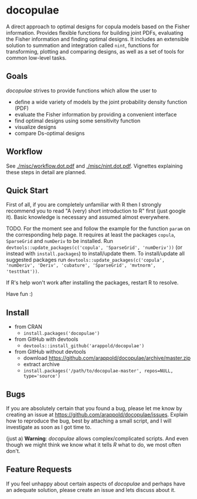# docopulae

A direct approach to optimal designs for copula models based on the Fisher information.
Provides flexible functions for building joint PDFs, evaluating the Fisher information and finding optimal designs.
It includes an extensible solution to summation and integration called `nint`, functions for transforming, plotting and comparing designs, as well as a set of tools for common low-level tasks.

## Goals

*docopulae* strives to provide functions which allow the user to
* define a wide variety of models by the joint probability density function (PDF)
* evaluate the Fisher information by providing a convenient interface
* find optimal designs using some sensitivity function
* visualize designs
* compare Ds-optimal designs

## Workflow

See [./misc/workflow.dot.pdf](./misc/workflow.dot.pdf) and [./misc/nint.dot.pdf](./misc/nint.dot.pdf). Vignettes explaining these steps in detail are planned.

## Quick Start

First of all, if you are completely unfamiliar with R then I strongly recommend you to read "A (very) short introduction to R" first (just google it). Basic knowledge is necessary and assumed almost everywhere.

TODO.
For the moment see and follow the example for the function `param` on the corresponding help page.
It requires at least the packages `copula`, `SparseGrid` and `numDeriv` to be installed.
Run `devtools::update_packages(c('copula', 'SparseGrid', 'numDeriv'))` (or instead with `install.packages`) to install/update them.
To install/update all suggested packages run `devtools::update_packages(c('copula', 'numDeriv', 'Deriv', 'cubature', 'SparseGrid', 'mvtnorm', 'testthat'))`.

If R's help won't work after installing the packages, restart R to resolve.

Have fun :)

## Install

* from CRAN
  * `install.packages('docopulae')`
* from GitHub with devtools
  * `devtools::install_github('arappold/docopulae')`
* from GitHub without devtools
  * download https://github.com/arappold/docopulae/archive/master.zip
  * extract archive
  * `install.packages('/path/to/docopulae-master', repos=NULL, type='source')`

## Bugs

If you are absolutely certain that you found a bug, please let me know by creating an issue at https://github.com/arappold/docopulae/issues. Explain how to reproduce the bug, best by attaching a small script, and I will investigate as soon as I got time to.

(just a) **Warning**: *docopulae* allows complex/complicated scripts. And even though we might think we know what it tells *R* what to do, we most often don't.

## Feature Requests

If you feel unhappy about certain aspects of *docopulae* and perhaps have an adequate solution, please create an issue and lets discuss about it.
